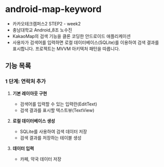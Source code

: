 # android-map-keyword
- 카카오테크캠퍼스2 STEP2 - week2
- 충남대학교 Android_8조 노수진
- KakaoMap의 검색 기능을 클론 코딩한 안드로이드 애플리케이션
- 사용자가 검색어를 입력하면 로컬 데이터베이스(SQLite)를 이용하여 검색 결과를 표시합니다. 프로젝트는 MVVM 아키텍처 패턴을 따릅니다.

## 기능 목록
### 1 단계: 연락처 추가
1. **기본 레이아웃 구현**
    - 검색어를 입력할 수 있는 입력란(EditText)
    - 검색 결과를 표시할 텍스트뷰(TextView)

2. **로컬 데이터베이스 생성**
    - SQLite를 사용하여 검색 데이터 저장
    - 검색 결과를 저장하는 테이블 생성

3. **데이터 입력**
    - 카페, 약국 데이터 저장
